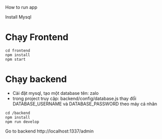 How to run app


Install Mysql

# Chạy Frontend
```
cd frontend
npm install
npm start
```
# Chạy backend
 - Cài đặt mysql, tạo một database tên: zalo
 - trong project truy cập: backend/config/database.js thay đổi DATABASE_USERNAME và DATABASE_PASSWORD theo máy cá nhân
 ```
cd /backend
npm install
npm run develop
```
Go to backend http://localhost:1337/admin
